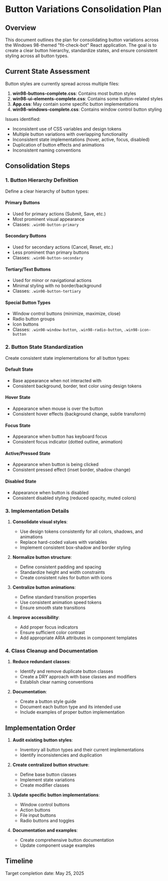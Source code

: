 # Button Variations Consolidation Plan

## Overview
This document outlines the plan for consolidating button variations across the Windows 98-themed "fit-check-bot" React application. The goal is to create a clear button hierarchy, standardize states, and ensure consistent styling across all button types.

## Current State Assessment

Button styles are currently spread across multiple files:

1. **win98-buttons-complete.css**: Contains most button styles
2. **win98-ui-elements-complete.css**: Contains some button-related styles
3. **App.css**: May contain some specific button implementations
4. **win98-windows-complete.css**: Contains window control button styling

Issues identified:
- Inconsistent use of CSS variables and design tokens
- Multiple button variations with overlapping functionality
- Inconsistent state implementations (hover, active, focus, disabled)
- Duplication of button effects and animations
- Inconsistent naming conventions

## Consolidation Steps

### 1. Button Hierarchy Definition

Define a clear hierarchy of button types:

#### Primary Buttons
- Used for primary actions (Submit, Save, etc.)
- Most prominent visual appearance
- Classes: `.win98-button-primary`

#### Secondary Buttons
- Used for secondary actions (Cancel, Reset, etc.)
- Less prominent than primary buttons
- Classes: `.win98-button-secondary`

#### Tertiary/Text Buttons
- Used for minor or navigational actions
- Minimal styling with no border/background
- Classes: `.win98-button-tertiary`

#### Special Button Types
- Window control buttons (minimize, maximize, close)
- Radio button groups
- Icon buttons
- Classes: `.win98-window-button`, `.win98-radio-button`, `.win98-icon-button`

### 2. Button State Standardization

Create consistent state implementations for all button types:

#### Default State
- Base appearance when not interacted with
- Consistent background, border, text color using design tokens

#### Hover State
- Appearance when mouse is over the button
- Consistent hover effects (background change, subtle transform)

#### Focus State
- Appearance when button has keyboard focus
- Consistent focus indicator (dotted outline, animation)

#### Active/Pressed State
- Appearance when button is being clicked
- Consistent pressed effect (inset border, shadow change)

#### Disabled State
- Appearance when button is disabled
- Consistent disabled styling (reduced opacity, muted colors)

### 3. Implementation Details

1. **Consolidate visual styles**:
   - Use design tokens consistently for all colors, shadows, and animations
   - Replace hard-coded values with variables
   - Implement consistent box-shadow and border styling

2. **Normalize button structure**:
   - Define consistent padding and spacing
   - Standardize height and width constraints
   - Create consistent rules for button with icons

3. **Centralize button animations**:
   - Define standard transition properties
   - Use consistent animation speed tokens
   - Ensure smooth state transitions

4. **Improve accessibility**:
   - Add proper focus indicators
   - Ensure sufficient color contrast
   - Add appropriate ARIA attributes in component templates

### 4. Class Cleanup and Documentation

1. **Reduce redundant classes**:
   - Identify and remove duplicate button classes
   - Create a DRY approach with base classes and modifiers
   - Establish clear naming conventions

2. **Documentation**:
   - Create a button style guide
   - Document each button type and its intended use
   - Include examples of proper button implementation

## Implementation Order

1. **Audit existing button styles**:
   - Inventory all button types and their current implementations
   - Identify inconsistencies and duplication

2. **Create centralized button structure**:
   - Define base button classes
   - Implement state variations
   - Create modifier classes

3. **Update specific button implementations**:
   - Window control buttons
   - Action buttons
   - File input buttons
   - Radio buttons and toggles

4. **Documentation and examples**:
   - Create comprehensive button documentation
   - Update component usage examples

## Timeline

Target completion date: May 25, 2025
